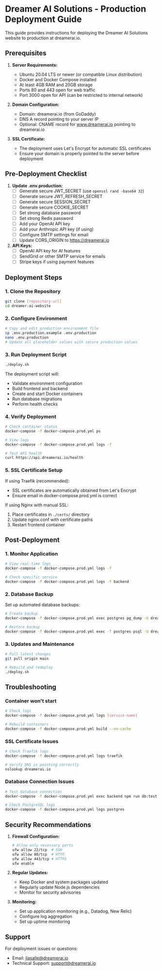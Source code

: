# Dreamer AI Solutions - Production Deployment Guide

This guide provides instructions for deploying the Dreamer AI Solutions website to production at dreamerai.io.

## Prerequisites

1. **Server Requirements:**
   - Ubuntu 20.04 LTS or newer (or compatible Linux distribution)
   - Docker and Docker Compose installed
   - At least 4GB RAM and 20GB storage
   - Ports 80 and 443 open for web traffic
   - Port 3000 open for API (can be restricted to internal network)

2. **Domain Configuration:**
   - Domain: dreamerai.io (from GoDaddy)
   - DNS A record pointing to your server IP
   - Optional: CNAME record for www.dreamerai.io pointing to dreamerai.io

3. **SSL Certificate:**
   - The deployment uses Let's Encrypt for automatic SSL certificates
   - Ensure your domain is properly pointed to the server before deployment

## Pre-Deployment Checklist

1. **Update .env.production:**
   - [ ] Generate secure JWT_SECRET (use `openssl rand -base64 32`)
   - [ ] Generate secure JWT_REFRESH_SECRET
   - [ ] Generate secure SESSION_SECRET
   - [ ] Generate secure COOKIE_SECRET
   - [ ] Set strong database password
   - [ ] Set strong Redis password
   - [ ] Add your OpenAI API key
   - [ ] Add your Anthropic API key (if using)
   - [ ] Configure SMTP settings for email
   - [ ] Update CORS_ORIGIN to https://dreamerai.io

2. **API Keys:**
   - [ ] OpenAI API key for AI features
   - [ ] SendGrid or other SMTP service for emails
   - [ ] Stripe keys if using payment features

## Deployment Steps

### 1. Clone the Repository
```bash
git clone [repository-url]
cd dreamer-ai-website
```

### 2. Configure Environment
```bash
# Copy and edit production environment file
cp .env.production.example .env.production
nano .env.production
# Update all placeholder values with secure production values
```

### 3. Run Deployment Script
```bash
./deploy.sh
```

The deployment script will:
- Validate environment configuration
- Build frontend and backend
- Create and start Docker containers
- Run database migrations
- Perform health checks

### 4. Verify Deployment
```bash
# Check container status
docker-compose -f docker-compose.prod.yml ps

# View logs
docker-compose -f docker-compose.prod.yml logs -f

# Test API health
curl https://api.dreamerai.io/health
```

### 5. SSL Certificate Setup

If using Traefik (recommended):
- SSL certificates are automatically obtained from Let's Encrypt
- Ensure email in docker-compose.prod.yml is correct

If using Nginx with manual SSL:
1. Place certificates in `./certs/` directory
2. Update nginx.conf with certificate paths
3. Restart frontend container

## Post-Deployment

### 1. Monitor Application
```bash
# View real-time logs
docker-compose -f docker-compose.prod.yml logs -f

# Check specific service
docker-compose -f docker-compose.prod.yml logs -f backend
```

### 2. Database Backup
Set up automated database backups:
```bash
# Create backup
docker-compose -f docker-compose.prod.yml exec postgres pg_dump -U dreamer dreamerai_prod > backup.sql

# Restore backup
docker-compose -f docker-compose.prod.yml exec -T postgres psql -U dreamer dreamerai_prod < backup.sql
```

### 3. Updates and Maintenance
```bash
# Pull latest changes
git pull origin main

# Rebuild and redeploy
./deploy.sh
```

## Troubleshooting

### Container won't start
```bash
# Check logs
docker-compose -f docker-compose.prod.yml logs [service-name]

# Rebuild containers
docker-compose -f docker-compose.prod.yml build --no-cache
```

### SSL Certificate Issues
```bash
# Check Traefik logs
docker-compose -f docker-compose.prod.yml logs traefik

# Verify DNS is pointing correctly
nslookup dreamerai.io
```

### Database Connection Issues
```bash
# Test database connection
docker-compose -f docker-compose.prod.yml exec backend npm run db:test

# Check PostgreSQL logs
docker-compose -f docker-compose.prod.yml logs postgres
```

## Security Recommendations

1. **Firewall Configuration:**
   ```bash
   # Allow only necessary ports
   ufw allow 22/tcp  # SSH
   ufw allow 80/tcp  # HTTP
   ufw allow 443/tcp # HTTPS
   ufw enable
   ```

2. **Regular Updates:**
   - Keep Docker and system packages updated
   - Regularly update Node.js dependencies
   - Monitor for security advisories

3. **Monitoring:**
   - Set up application monitoring (e.g., Datadog, New Relic)
   - Configure log aggregation
   - Set up uptime monitoring

## Support

For deployment issues or questions:
- Email: jlasalle@dreamerai.io
- Technical Support: support@dreamerai.io